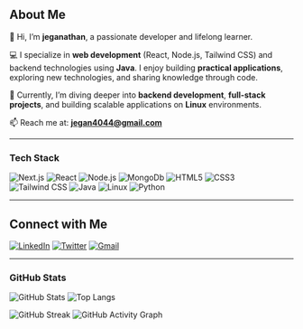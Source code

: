 ## About Me

👋 Hi, I’m **jeganathan**, a passionate developer and lifelong learner.  

💻 I specialize in **web development** (React, Node.js, Tailwind CSS) and backend technologies using **Java**. I enjoy building **practical applications**, exploring new technologies, and sharing knowledge through code.  

🌱 Currently, I’m diving deeper into **backend development**, **full-stack projects**, and building scalable applications on **Linux** environments.  

📫 Reach me at: **jegan4044@gmail.com**  

---

### Tech Stack

![Next.js](https://img.shields.io/badge/Next.js-black?style=for-the-badge&logo=nextdotjs&logoColor=white)
![React](https://img.shields.io/badge/React-blue?style=for-the-badge&logo=react&logoColor=white)
![Node.js](https://img.shields.io/badge/Node.js-green?style=for-the-badge&logo=node.js&logoColor=white)
![MongoDb](https://img.shields.io/badge/MongoDb-green?style=for-the-badge&logo=node.js&logoColor=green)
![HTML5](https://img.shields.io/badge/HTML5-orange?style=for-the-badge&logo=html5&logoColor=white)
![CSS3](https://img.shields.io/badge/CSS3-blue?style=for-the-badge&logo=css3&logoColor=white)
![Tailwind CSS](https://img.shields.io/badge/Tailwind_CSS-skyblue?style=for-the-badge&logo=tailwind-css&logoColor=white)
![Java](https://img.shields.io/badge/Java-red?style=for-the-badge&logo=java&logoColor=white)
![Linux](https://img.shields.io/badge/Linux-black?style=for-the-badge&logo=linux&logoColor=white)
![Python](https://img.shields.io/badge/Python-yellow?style=for-the-badge&logo=python&logoColor=blue)

---
## Connect with Me

[![LinkedIn](https://img.shields.io/badge/LinkedIn-blue?style=for-the-badge&logo=linkedin&logoColor=white)](https://www.linkedin.com/in/jegan67/)
[![Twitter](https://img.shields.io/badge/Twitter-1DA1F2?style=for-the-badge&logo=twitter&logoColor=white)](https://twitter.com/yourhandle)
[![Gmail](https://img.shields.io/badge/Gmail-D14836?style=for-the-badge&logo=gmail&logoColor=white)](mailto:youremail@gmail.com)



---
### GitHub Stats

![GitHub Stats](https://github-readme-stats.vercel.app/api?username=jeganxthan&show_icons=true&theme=radical)
![Top Langs](https://github-readme-stats.vercel.app/api/top-langs/?username=jeganxthan&layout=compact&theme=radical)

![GitHub Streak](https://github-readme-streak-stats.herokuapp.com/?user=jegan67&theme=radical)
![GitHub Activity Graph](https://activity-graph.herokuapp.com/graph?username=jegan67&theme=react-dark)
